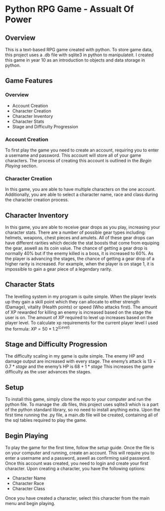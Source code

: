 # Python RPG Game - Assualt Of Power

## Overview
This is a text-based RPG game created with python. To store game data, this project uses a .db file with sqlite3 in python to manipulateit. I created this game in year 10 as an introduction to objects and data storage in python. 

## Game Features
### Overview
- Account Creation
- Character Creation
- Character Inventory
- Character Stats
- Stage and Difficulty Progression
### Account Creation
To first play the game you need to create an account, requiring you to enter a username and password. This account will store all of your game characters. The process of creating this account is outlined in the *Begin Playing* section.

### Character Creation
In this game, you are able to have multiple characters on the one account. Additionally, you are able to select a character name, race and class during the character creation process. 

## Character Inventory
In this game, you are able to receive gear drops as you play, increasing your character stats. There are a number of possible gear types including: helmets, weapons, chest pieces and amulets. All of these gear drops can have different rarities which decide the stat boosts that come from equiping the gear, aswell as its coin value. The chance of getting a gear drop is normally 40% but if the enemy killed is a boss, it is increased to 60%. As the player is advancing the stages, the chance of getting a gear drop of a higher rarity is increased. For example, when the player is on stage 1, it is impossible to gain a gear piece of a legendary rarity.

## Character Stats
The levelling system in my program is quite simple. When the player levels up they gain a skill point which they can allocate to either strength (Damage), vitality (Health points) or speed (Who attacks first). The amount of XP rewarded for killing an enemy is increased based on the stage the user is on. The amount of XP required to level up increases based on the player level. To calculate xp requirements for the current player level I used the formula:
$`XP = 50 * 1.2^(Level)`$    

## Stage and Difficulty Progression
The difficulty scaling in my game is quite simple. The enemy HP and damage output are increased with every stage. The enemy’s attack is $`13 + 0.7*stage`$ and the enemy’s HP is $`68 + 1 * stage`$ This increases the game difficulty as the user advances the stages.

## Setup
To install this game, simply clone the repo to your computer and run the python file. To manage the .db files, this project uses sqlite3 which is a part of the python standard library, so no need to install anything extra. Upon the first time running the .py file, a main.db file will be created, containing all of the sql tables required to play the game.

## Begin Playing
To play the game for the first time, follow the *setup* guide. Once the file is on your computer and running, create an account. This will require you to enter a username and a password, aswell as confirming said password. Once this account was created, you need to login and create your first character. Upon creating a character, you have the following options:  
- Character Name
- Character Race
- Character Class

Once you have created a character, select this character from the main menu and begin playing.